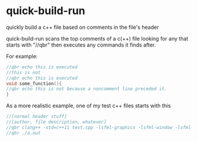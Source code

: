 # quick-build-run
quickly build a c++ file based on comments in the file's header

quick-build-run scans the top comments of a c(++) file looking for any that
starts with "//qbr" then executes any commands it finds after.

For example:

```c++
//qbr echo this is executed
//this is not
//qbr echo this is executed
void some_function(){
//qbr echo this is not because a noncomment line preceded it.
}
```

As a more realistic example, one of my test c++ files starts with this

```c++
//[normal header stuff]
//[author, file description, whatever]
//qbr clang++ -std=c++11 test.cpp -lsfml-graphics -lsfml-window -lsfml-system
//qbr ./a.out
```
